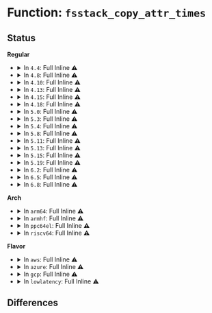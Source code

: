 # Function: <code>fsstack_copy_attr_times</code>

## Status
<b>Regular</b>
<ul>
<li>
<details>
<summary>In <code>4.4</code>: Full Inline ⚠️</summary>

**Collision:** Unique Static

**Inline:** Full

**Transformation:** False

**Instances:**

```
In fs/ecryptfs/inode.c (ffffffff8130190d)
Location: include/linux/fs_stack.h:21
Inline: True
Inline callers:
  - fs/ecryptfs/inode.c:ecryptfs_rmdir
  - fs/ecryptfs/inode.c:ecryptfs_do_unlink
  - fs/ecryptfs/inode.c:ecryptfs_mknod
  - fs/ecryptfs/inode.c:ecryptfs_mkdir
  - fs/ecryptfs/inode.c:ecryptfs_symlink
  - fs/ecryptfs/inode.c:ecryptfs_link
  - fs/ecryptfs/inode.c:ecryptfs_create
```
</details>
</li>
<li>
<details>
<summary>In <code>4.8</code>: Full Inline ⚠️</summary>

**Collision:** Unique Static

**Inline:** Full

**Transformation:** False

**Instances:**

```
In fs/ecryptfs/inode.c (ffffffff81336723)
Location: include/linux/fs_stack.h:21
Inline: True
Inline callers:
  - fs/ecryptfs/inode.c:ecryptfs_mknod
  - fs/ecryptfs/inode.c:ecryptfs_rmdir
  - fs/ecryptfs/inode.c:ecryptfs_mkdir
  - fs/ecryptfs/inode.c:ecryptfs_symlink
  - fs/ecryptfs/inode.c:ecryptfs_link
  - fs/ecryptfs/inode.c:ecryptfs_create
  - fs/ecryptfs/inode.c:ecryptfs_do_unlink
```
</details>
</li>
<li>
<details>
<summary>In <code>4.10</code>: Full Inline ⚠️</summary>

**Collision:** Unique Static

**Inline:** Full

**Transformation:** False

**Instances:**

```
In fs/ecryptfs/inode.c (ffffffff8134c3e3)
Location: include/linux/fs_stack.h:21
Inline: True
Inline callers:
  - fs/ecryptfs/inode.c:ecryptfs_mknod
  - fs/ecryptfs/inode.c:ecryptfs_rmdir
  - fs/ecryptfs/inode.c:ecryptfs_mkdir
  - fs/ecryptfs/inode.c:ecryptfs_symlink
  - fs/ecryptfs/inode.c:ecryptfs_link
  - fs/ecryptfs/inode.c:ecryptfs_create
  - fs/ecryptfs/inode.c:ecryptfs_do_unlink
```
</details>
</li>
<li>
<details>
<summary>In <code>4.13</code>: Full Inline ⚠️</summary>

**Collision:** Unique Static

**Inline:** Full

**Transformation:** False

**Instances:**

```
In fs/ecryptfs/inode.c (ffffffff81360f45)
Location: include/linux/fs_stack.h:21
Inline: True
Inline callers:
  - fs/ecryptfs/inode.c:ecryptfs_mknod
  - fs/ecryptfs/inode.c:ecryptfs_rmdir
  - fs/ecryptfs/inode.c:ecryptfs_mkdir
  - fs/ecryptfs/inode.c:ecryptfs_symlink
  - fs/ecryptfs/inode.c:ecryptfs_link
  - fs/ecryptfs/inode.c:ecryptfs_create
  - fs/ecryptfs/inode.c:ecryptfs_do_unlink
```
</details>
</li>
<li>
<details>
<summary>In <code>4.15</code>: Full Inline ⚠️</summary>

**Collision:** Unique Static

**Inline:** Full

**Transformation:** False

**Instances:**

```
In fs/ecryptfs/inode.c (ffffffff81385c15)
Location: include/linux/fs_stack.h:22
Inline: True
Inline callers:
  - fs/ecryptfs/inode.c:ecryptfs_mknod
  - fs/ecryptfs/inode.c:ecryptfs_rmdir
  - fs/ecryptfs/inode.c:ecryptfs_mkdir
  - fs/ecryptfs/inode.c:ecryptfs_symlink
  - fs/ecryptfs/inode.c:ecryptfs_link
  - fs/ecryptfs/inode.c:ecryptfs_create
  - fs/ecryptfs/inode.c:ecryptfs_do_unlink
```
</details>
</li>
<li>
<details>
<summary>In <code>4.18</code>: Full Inline ⚠️</summary>

**Collision:** Unique Static

**Inline:** Full

**Transformation:** False

**Instances:**

```
In fs/ecryptfs/inode.c (ffffffff813b4943)
Location: include/linux/fs_stack.h:22
Inline: True
Inline callers:
  - fs/ecryptfs/inode.c:ecryptfs_mknod
  - fs/ecryptfs/inode.c:ecryptfs_rmdir
  - fs/ecryptfs/inode.c:ecryptfs_mkdir
  - fs/ecryptfs/inode.c:ecryptfs_symlink
  - fs/ecryptfs/inode.c:ecryptfs_link
  - fs/ecryptfs/inode.c:ecryptfs_create
  - fs/ecryptfs/inode.c:ecryptfs_do_unlink
```
</details>
</li>
<li>
<details>
<summary>In <code>5.0</code>: Full Inline ⚠️</summary>

**Collision:** Unique Static

**Inline:** Full

**Transformation:** False

**Instances:**

```
In fs/ecryptfs/inode.c (ffffffff813cde63)
Location: include/linux/fs_stack.h:22
Inline: True
Inline callers:
  - fs/ecryptfs/inode.c:ecryptfs_mknod
  - fs/ecryptfs/inode.c:ecryptfs_rmdir
  - fs/ecryptfs/inode.c:ecryptfs_mkdir
  - fs/ecryptfs/inode.c:ecryptfs_symlink
  - fs/ecryptfs/inode.c:ecryptfs_link
  - fs/ecryptfs/inode.c:ecryptfs_create
  - fs/ecryptfs/inode.c:ecryptfs_do_unlink
```
</details>
</li>
<li>
<details>
<summary>In <code>5.3</code>: Full Inline ⚠️</summary>

**Collision:** Unique Static

**Inline:** Full

**Transformation:** False

**Instances:**

```
In fs/ecryptfs/inode.c (ffffffff813f89a4)
Location: include/linux/fs_stack.h:22
Inline: True
Inline callers:
  - fs/ecryptfs/inode.c:ecryptfs_mknod
  - fs/ecryptfs/inode.c:ecryptfs_rmdir
  - fs/ecryptfs/inode.c:ecryptfs_mkdir
  - fs/ecryptfs/inode.c:ecryptfs_symlink
  - fs/ecryptfs/inode.c:ecryptfs_link
  - fs/ecryptfs/inode.c:ecryptfs_create
  - fs/ecryptfs/inode.c:ecryptfs_do_unlink
```
</details>
</li>
<li>
<details>
<summary>In <code>5.4</code>: Full Inline ⚠️</summary>

**Collision:** Unique Static

**Inline:** Full

**Transformation:** False

**Instances:**

```
In fs/ecryptfs/inode.c (ffffffff81412804)
Location: include/linux/fs_stack.h:22
Inline: True
Inline callers:
  - fs/ecryptfs/inode.c:ecryptfs_mknod
  - fs/ecryptfs/inode.c:ecryptfs_rmdir
  - fs/ecryptfs/inode.c:ecryptfs_mkdir
  - fs/ecryptfs/inode.c:ecryptfs_symlink
  - fs/ecryptfs/inode.c:ecryptfs_link
  - fs/ecryptfs/inode.c:ecryptfs_create
  - fs/ecryptfs/inode.c:ecryptfs_do_unlink
```
</details>
</li>
<li>
<details>
<summary>In <code>5.8</code>: Full Inline ⚠️</summary>

**Collision:** Unique Static

**Inline:** Full

**Transformation:** False

**Instances:**

```
In fs/ecryptfs/inode.c (ffffffff8146048b)
Location: include/linux/fs_stack.h:22
Inline: True
Inline callers:
  - fs/ecryptfs/inode.c:ecryptfs_mknod
  - fs/ecryptfs/inode.c:ecryptfs_rmdir
  - fs/ecryptfs/inode.c:ecryptfs_mkdir
  - fs/ecryptfs/inode.c:ecryptfs_symlink
  - fs/ecryptfs/inode.c:ecryptfs_link
  - fs/ecryptfs/inode.c:ecryptfs_do_unlink
```
</details>
</li>
<li>
<details>
<summary>In <code>5.11</code>: Full Inline ⚠️</summary>

**Collision:** Unique Static

**Inline:** Full

**Transformation:** False

**Instances:**

```
In fs/ecryptfs/inode.c (ffffffff8147c0ab)
Location: include/linux/fs_stack.h:22
Inline: True
Inline callers:
  - fs/ecryptfs/inode.c:ecryptfs_mknod
  - fs/ecryptfs/inode.c:ecryptfs_rmdir
  - fs/ecryptfs/inode.c:ecryptfs_mkdir
  - fs/ecryptfs/inode.c:ecryptfs_symlink
  - fs/ecryptfs/inode.c:ecryptfs_link
  - fs/ecryptfs/inode.c:ecryptfs_do_unlink
```
</details>
</li>
<li>
<details>
<summary>In <code>5.13</code>: Full Inline ⚠️</summary>

**Collision:** Unique Static

**Inline:** Full

**Transformation:** False

**Instances:**

```
In fs/ecryptfs/inode.c (ffffffff81481b5f)
Location: include/linux/fs_stack.h:22
Inline: True
Inline callers:
  - fs/ecryptfs/inode.c:ecryptfs_mknod
  - fs/ecryptfs/inode.c:ecryptfs_rmdir
  - fs/ecryptfs/inode.c:ecryptfs_mkdir
  - fs/ecryptfs/inode.c:ecryptfs_symlink
  - fs/ecryptfs/inode.c:ecryptfs_link
  - fs/ecryptfs/inode.c:ecryptfs_create
  - fs/ecryptfs/inode.c:ecryptfs_do_unlink
```
</details>
</li>
<li>
<details>
<summary>In <code>5.15</code>: Full Inline ⚠️</summary>

**Collision:** Unique Static

**Inline:** Full

**Transformation:** False

**Instances:**

```
In fs/ecryptfs/inode.c (ffffffff814d991f)
Location: include/linux/fs_stack.h:22
Inline: True
Inline callers:
  - fs/ecryptfs/inode.c:ecryptfs_mknod
  - fs/ecryptfs/inode.c:ecryptfs_rmdir
  - fs/ecryptfs/inode.c:ecryptfs_mkdir
  - fs/ecryptfs/inode.c:ecryptfs_symlink
  - fs/ecryptfs/inode.c:ecryptfs_link
  - fs/ecryptfs/inode.c:ecryptfs_create
  - fs/ecryptfs/inode.c:ecryptfs_do_unlink
```
</details>
</li>
<li>
<details>
<summary>In <code>5.19</code>: Full Inline ⚠️</summary>

**Collision:** Unique Static

**Inline:** Full

**Transformation:** False

**Instances:**

```
In fs/ecryptfs/inode.c (ffffffff81567164)
Location: include/linux/fs_stack.h:22
Inline: True
Inline callers:
  - fs/ecryptfs/inode.c:ecryptfs_mknod
  - fs/ecryptfs/inode.c:ecryptfs_rmdir
  - fs/ecryptfs/inode.c:ecryptfs_mkdir
  - fs/ecryptfs/inode.c:ecryptfs_symlink
  - fs/ecryptfs/inode.c:ecryptfs_link
  - fs/ecryptfs/inode.c:ecryptfs_create
  - fs/ecryptfs/inode.c:ecryptfs_do_unlink
```
</details>
</li>
<li>
<details>
<summary>In <code>6.2</code>: Full Inline ⚠️</summary>

**Collision:** Unique Static

**Inline:** Full

**Transformation:** False

**Instances:**

```
In fs/ecryptfs/inode.c (ffffffff8160a784)
Location: include/linux/fs_stack.h:22
Inline: True
Inline callers:
  - fs/ecryptfs/inode.c:ecryptfs_mknod
  - fs/ecryptfs/inode.c:ecryptfs_rmdir
  - fs/ecryptfs/inode.c:ecryptfs_mkdir
  - fs/ecryptfs/inode.c:ecryptfs_symlink
  - fs/ecryptfs/inode.c:ecryptfs_link
  - fs/ecryptfs/inode.c:ecryptfs_create
  - fs/ecryptfs/inode.c:ecryptfs_do_unlink
```
</details>
</li>
<li>
<details>
<summary>In <code>6.5</code>: Full Inline ⚠️</summary>

**Collision:** Unique Static

**Inline:** Full

**Transformation:** False

**Instances:**

```
In fs/ecryptfs/inode.c (ffffffff81642664)
Location: include/linux/fs_stack.h:22
Inline: True
Inline callers:
  - fs/ecryptfs/inode.c:ecryptfs_mknod
  - fs/ecryptfs/inode.c:ecryptfs_rmdir
  - fs/ecryptfs/inode.c:ecryptfs_mkdir
  - fs/ecryptfs/inode.c:ecryptfs_symlink
  - fs/ecryptfs/inode.c:ecryptfs_link
  - fs/ecryptfs/inode.c:ecryptfs_create
  - fs/ecryptfs/inode.c:ecryptfs_do_unlink
```
</details>
</li>
<li>
<details>
<summary>In <code>6.8</code>: Full Inline ⚠️</summary>

**Collision:** Unique Static

**Inline:** Full

**Transformation:** False

**Instances:**

```
In fs/ecryptfs/inode.c (ffffffff8167bc95)
Location: include/linux/fs_stack.h:22
Inline: True
Inline callers:
  - fs/ecryptfs/inode.c:ecryptfs_mknod
  - fs/ecryptfs/inode.c:ecryptfs_rmdir
  - fs/ecryptfs/inode.c:ecryptfs_mkdir
  - fs/ecryptfs/inode.c:ecryptfs_symlink
  - fs/ecryptfs/inode.c:ecryptfs_link
  - fs/ecryptfs/inode.c:ecryptfs_create
  - fs/ecryptfs/inode.c:ecryptfs_do_unlink
```
</details>
</li>
</ul>
<b>Arch</b>
<ul>
<li>
<details>
<summary>In <code>arm64</code>: Full Inline ⚠️</summary>

**Collision:** Unique Static

**Inline:** Full

**Transformation:** False

**Instances:**

```
In fs/ecryptfs/inode.c (ffff8000104f3bfc)
Location: include/linux/fs_stack.h:22
Inline: True
Inline callers:
  - fs/ecryptfs/inode.c:ecryptfs_mknod
  - fs/ecryptfs/inode.c:ecryptfs_rmdir
  - fs/ecryptfs/inode.c:ecryptfs_mkdir
  - fs/ecryptfs/inode.c:ecryptfs_symlink
  - fs/ecryptfs/inode.c:ecryptfs_link
  - fs/ecryptfs/inode.c:ecryptfs_create
  - fs/ecryptfs/inode.c:ecryptfs_do_unlink
```
</details>
</li>
<li>
<details>
<summary>In <code>armhf</code>: Full Inline ⚠️</summary>

**Collision:** Unique Static

**Inline:** Full

**Transformation:** False

**Instances:**

```
In fs/ecryptfs/inode.c (c06b15fc)
Location: include/linux/fs_stack.h:22
Inline: True
Inline callers:
  - fs/ecryptfs/inode.c:ecryptfs_mknod
  - fs/ecryptfs/inode.c:ecryptfs_rmdir
  - fs/ecryptfs/inode.c:ecryptfs_mkdir
  - fs/ecryptfs/inode.c:ecryptfs_symlink
  - fs/ecryptfs/inode.c:ecryptfs_link
  - fs/ecryptfs/inode.c:ecryptfs_create
  - fs/ecryptfs/inode.c:ecryptfs_do_unlink
```
</details>
</li>
<li>
<details>
<summary>In <code>ppc64el</code>: Full Inline ⚠️</summary>

**Collision:** Unique Static

**Inline:** Full

**Transformation:** False

**Instances:**

```
In fs/ecryptfs/inode.c (c000000000633fd0)
Location: include/linux/fs_stack.h:22
Inline: True
Inline callers:
  - fs/ecryptfs/inode.c:ecryptfs_mknod
  - fs/ecryptfs/inode.c:ecryptfs_rmdir
  - fs/ecryptfs/inode.c:ecryptfs_mkdir
  - fs/ecryptfs/inode.c:ecryptfs_symlink
  - fs/ecryptfs/inode.c:ecryptfs_link
  - fs/ecryptfs/inode.c:ecryptfs_create
  - fs/ecryptfs/inode.c:ecryptfs_do_unlink
```
</details>
</li>
<li>
<details>
<summary>In <code>riscv64</code>: Full Inline ⚠️</summary>

**Collision:** Unique Static

**Inline:** Full

**Transformation:** False

**Instances:**

```
In fs/ecryptfs/inode.c (ffffffe00036302a)
Location: include/linux/fs_stack.h:22
Inline: True
Inline callers:
  - fs/ecryptfs/inode.c:ecryptfs_mknod
  - fs/ecryptfs/inode.c:ecryptfs_rmdir
  - fs/ecryptfs/inode.c:ecryptfs_mkdir
  - fs/ecryptfs/inode.c:ecryptfs_symlink
  - fs/ecryptfs/inode.c:ecryptfs_link
  - fs/ecryptfs/inode.c:ecryptfs_create
  - fs/ecryptfs/inode.c:ecryptfs_do_unlink
```
</details>
</li>
</ul>
<b>Flavor</b>
<ul>
<li>
<details>
<summary>In <code>aws</code>: Full Inline ⚠️</summary>

**Collision:** Unique Static

**Inline:** Full

**Transformation:** False

**Instances:**

```
In fs/ecryptfs/inode.c (ffffffff8140ade4)
Location: include/linux/fs_stack.h:22
Inline: True
Inline callers:
  - fs/ecryptfs/inode.c:ecryptfs_mknod
  - fs/ecryptfs/inode.c:ecryptfs_rmdir
  - fs/ecryptfs/inode.c:ecryptfs_mkdir
  - fs/ecryptfs/inode.c:ecryptfs_symlink
  - fs/ecryptfs/inode.c:ecryptfs_link
  - fs/ecryptfs/inode.c:ecryptfs_create
  - fs/ecryptfs/inode.c:ecryptfs_do_unlink
```
</details>
</li>
<li>
<details>
<summary>In <code>azure</code>: Full Inline ⚠️</summary>

**Collision:** Unique Static

**Inline:** Full

**Transformation:** False

**Instances:**

```
In fs/ecryptfs/inode.c (ffffffff813fb864)
Location: include/linux/fs_stack.h:22
Inline: True
Inline callers:
  - fs/ecryptfs/inode.c:ecryptfs_mknod
  - fs/ecryptfs/inode.c:ecryptfs_rmdir
  - fs/ecryptfs/inode.c:ecryptfs_mkdir
  - fs/ecryptfs/inode.c:ecryptfs_symlink
  - fs/ecryptfs/inode.c:ecryptfs_link
  - fs/ecryptfs/inode.c:ecryptfs_create
  - fs/ecryptfs/inode.c:ecryptfs_do_unlink
```
</details>
</li>
<li>
<details>
<summary>In <code>gcp</code>: Full Inline ⚠️</summary>

**Collision:** Unique Static

**Inline:** Full

**Transformation:** False

**Instances:**

```
In fs/ecryptfs/inode.c (ffffffff81408164)
Location: include/linux/fs_stack.h:22
Inline: True
Inline callers:
  - fs/ecryptfs/inode.c:ecryptfs_mknod
  - fs/ecryptfs/inode.c:ecryptfs_rmdir
  - fs/ecryptfs/inode.c:ecryptfs_mkdir
  - fs/ecryptfs/inode.c:ecryptfs_symlink
  - fs/ecryptfs/inode.c:ecryptfs_link
  - fs/ecryptfs/inode.c:ecryptfs_create
  - fs/ecryptfs/inode.c:ecryptfs_do_unlink
```
</details>
</li>
<li>
<details>
<summary>In <code>lowlatency</code>: Full Inline ⚠️</summary>

**Collision:** Unique Static

**Inline:** Full

**Transformation:** False

**Instances:**

```
In fs/ecryptfs/inode.c (ffffffff8141de24)
Location: include/linux/fs_stack.h:22
Inline: True
Inline callers:
  - fs/ecryptfs/inode.c:ecryptfs_mknod
  - fs/ecryptfs/inode.c:ecryptfs_rmdir
  - fs/ecryptfs/inode.c:ecryptfs_mkdir
  - fs/ecryptfs/inode.c:ecryptfs_symlink
  - fs/ecryptfs/inode.c:ecryptfs_link
  - fs/ecryptfs/inode.c:ecryptfs_create
  - fs/ecryptfs/inode.c:ecryptfs_do_unlink
```
</details>
</li>
</ul>

## Differences
